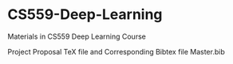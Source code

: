 # CS559-Deep-Learning
Materials in CS559 Deep Learning Course

Project Proposal TeX file and
Corresponding Bibtex file Master.bib
